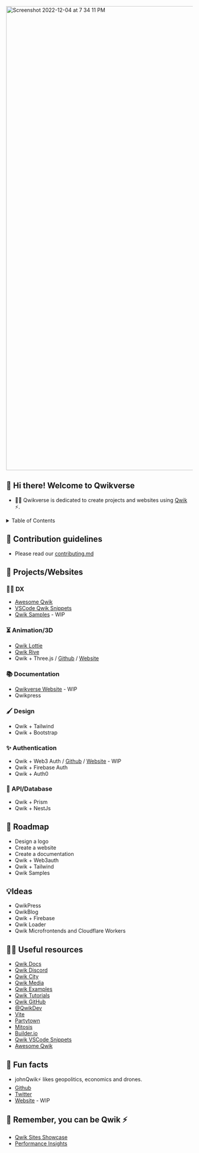 <img width="1250" alt="Screenshot 2022-12-04 at 7 34 11 PM" src="https://user-images.githubusercontent.com/4918140/205488136-51b73672-11a9-4c18-8ae4-ba7167baac31.png">


##  👋 Hi there! Welcome to Qwikverse

- 🙋‍♀️ Qwikverse is dedicated to create projects and websites using [Qwik](https://qwik.builder.io/) ⚡.

<details>
<summary>Table of Contents</summary>

- [👋 Hi there! Welcome to Qwikverse](#-hi-there-welcome-to-qwikverse)
- [🌈 Contribution guidelines](#-contribution-guidelines)
- [🚀 Projects/Websites](#-projectswebsites)
  - [🧑‍💻 DX](#-dx)
  - [⏳ Animation/3D](#-animation3d)
  - [📚 Documentation](#-documentation)
  - [🖌️ Design](#️-design)
  - [✨ Authentication](#-authentication)![Uploading qwik-verse-github.png…]()

  - [📖 API/Database](#-apidatabase)
- [🚧  Roadmap](#--roadmap)
- [💡Ideas](#ideas)
- [👩‍💻 Useful resources](#-useful-resources)
- [🍿 Fun facts](#-fun-facts)
- [🧙 Remember, you can be Qwik ⚡](#-remember-you-can-be-qwik-)

</details>

## 🌈 Contribution guidelines
- Please read our [contributing.md](../contributing.md)


## 🚀 Projects/Websites
### 🧑‍💻 DX
- [Awesome Qwik](https://github.com/qwikverse/awesome-qwik)
- [VSCode Qwik Snippets](https://github.com/qwikverse/vscode-qwik-snippets)
- [Qwik Samples](https://github.com/qwikverse/qwik-samples) - WIP

### ⏳ Animation/3D
- [Qwik Lottie](https://github.com/qwikverse/qwik-lottie)
- [Qwik Rive](https://github.com/qwikverse/qwik-rive)
- Qwik + Three.js / [Github](https://github.com/qwikverse/qwik-three) / [Website](https://qwik-three.netlify.app/)

### 📚 Documentation
- [Qwikverse Website](https://github.com/qwikverse/qwik-land) - WIP
- Qwikpress

### 🖌️ Design
- Qwik + Tailwind
- Qwik + Bootstrap
### ✨ Authentication
- Qwik + Web3 Auth / [Github](https://github.com/qwikverse/qwik-web3auth) / [Website](https://qwik-web3auth.netlify.app/) - WIP
- Qwik + Firebase Auth
- Qwik + Auth0

### 📖 API/Database
- Qwik + Prism
- Qwik + NestJs

## 🚧  Roadmap
- Design a logo
- Create a website
- Create a documentation
- Qwik + Web3auth
- Qwik + Tailwind
- Qwik Samples

## 💡Ideas
- QwikPress
- QwikBlog
- Qwik + Firebase
- Qwik Loader
- Qwik Microfrontends and Cloudflare Workers

## 👩‍💻 Useful resources
- [Qwik Docs](https://qwik.builder.io/)
- [Qwik Discord](https://qwik.builder.io/chat)
- [Qwik City](https://qwik.builder.io/qwikcity/overview/)
- [Qwik Media](https://qwik.builder.io/media/)
- [Qwik Examples](https://qwik.builder.io/examples/introduction/hello-world/)
- [Qwik Tutorials](https://qwik.builder.io/tutorial/welcome/overview/)
- [Qwik GitHub](https://github.com/BuilderIO/qwik)
- [@QwikDev](https://twitter.com/QwikDev)
- [Vite](https://vitejs.dev/)
- [Partytown](https://partytown.builder.io/)
- [Mitosis](https://github.com/BuilderIO/mitosis)
- [Builder.io](https://www.builder.io/)
- [Qwik VSCode Snippets](https://marketplace.visualstudio.com/items?itemName=johnreemar.vscode-qwik-snippets)
- [Awesome Qwik](https://github.com/qwikverse/awesome-qwik)


## 🍿 Fun facts
- johnQwik⚡ likes geopolitics, economics and drones.
- [Github](https://github.com/reemardelarosa)
- [Twitter](https://twitter.com/johnreemarx)
- [Website](https://johnqwik.com) - WIP

## 🧙 Remember, you can be Qwik ⚡
- [Qwik Sites Showcase](https://qwik.builder.io/showcase/) 
- [Performance Insights](https://www.builder.io/c/performance-insights)
